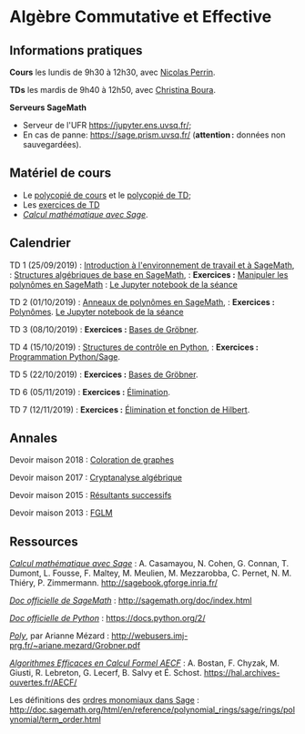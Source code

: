 ---
---

# Algèbre Commutative et Effective

## Informations pratiques

**Cours** les lundis de 9h30 à 12h30, avec [Nicolas Perrin](http://lmv.math.cnrs.fr/annuaire/nicolas-perrin/).

**TDs** les mardis de 9h40 à 12h50, avec [Christina Boura](http://christina-boura.info/).

**Serveurs SageMath**

- Serveur de l'UFR <https://jupyter.ens.uvsq.fr/>;
- En cas de panne: <https://sage.prism.uvsq.fr/> (**attention :**
  données non sauvegardées).

## Matériel de cours

- Le [polycopié de cours](poly) et le [polycopié de TD](polytd);
- Les [exercices de TD](exercises)
- [*Calcul mathématique avec Sage*](http://sagebook.gforge.inria.fr/).


## Calendrier

TD 1 (25/09/2019)
: [Introduction à l'environnement de travail et à SageMath](polytd#introduction-à-lenvironnemnt-de-travail-et-à-sagemath),
: [Structures algébriques de base en SageMath](polytd#anneaux-corps-polynômes-expressions),
: **Exercices :** [Manipuler les polynômes en SageMath](exercises#polynômes-à-une-variable)
: [Le Jupyter notebook de la séance](misc/TD1.ipynb)

TD 2 (01/10/2019)
: [Anneaux de polynômes en SageMath](polytd#polynômes),
: **Exercices :** [Polynômes](exercises#polynômes-à-une-variable).
[Le Jupyter notebook de la séance](misc/TD2.ipynb)

TD 3 (08/10/2019)
: **Exercices :** [Bases de Gröbner](exercises#idéaux-monomiaux).

TD 4 (15/10/2019)
: [Structures de contrôle en Python](polytd#syntaxe-pythonsage),
: **Exercices :** [Programmation Python/Sage](exercises#programmation-pythonsage).

TD 5 (22/10/2019)
: **Exercices :** [Bases de Gröbner](exercises#calcul-de-bases-de-gröbner).

TD 6 (05/11/2019)
: **Exercices :** [Élimination](exercises#résultants-et-élimination).

TD 7 (12/11/2019)
: **Exercices :** [Élimination et fonction de Hilbert](exercises#rappel-sur-les-idaux).

## Annales

Devoir maison 2018
: [Coloration de graphes](misc/dm2018)

Devoir maison 2017
: [Cryptanalyse algébrique](misc/dm2014)

Devoir maison 2015
: [Résultants successifs](misc/dm2015)

Devoir maison 2013
: [FGLM](misc/dm2013)

## Ressources

[*Calcul mathématique avec Sage*](http://sagebook.gforge.inria.fr/)
: A. Casamayou, N. Cohen, G. Connan, T. Dumont, L. Fousse, F. Maltey,
M. Meulien, M. Mezzarobba, C. Pernet, N. M. Thiéry,
P. Zimmermann. <http://sagebook.gforge.inria.fr/>

[*Doc officielle de SageMath*](http://sagemath.org/doc/index.html)
: <http://sagemath.org/doc/index.html>

[*Doc officielle de Python*](https://docs.python.org/2/)
: <https://docs.python.org/2/>

[*Poly*](http://webusers.imj-prg.fr/~ariane.mezard/Grobner.pdf), par Arianne Mézard
: <http://webusers.imj-prg.fr/~ariane.mezard/Grobner.pdf>

[*Algorithmes Efficaces en Calcul Formel AECF*](https://hal.archives-ouvertes.fr/AECF/)
: A. Bostan, F. Chyzak, M. Giusti, R. Lebreton, G. Lecerf, B. Salvy et
É. Schost. <https://hal.archives-ouvertes.fr/AECF/>

Les définitions des [ordres monomiaux dans Sage](http://doc.sagemath.org/html/en/reference/polynomial_rings/sage/rings/polynomial/term_order.html)
: <http://doc.sagemath.org/html/en/reference/polynomial_rings/sage/rings/polynomial/term_order.html>
